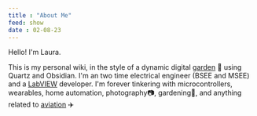 ```yaml
---
title : "About Me"
feed: show
date : 02-08-23
---
```


Hello! I'm Laura. 

This is my personal wiki, in the style of a dynamic digital [garden](notes/basic/why-garden.md) 🐛 using Quartz and Obsidian. I'm an two time electrical engineer (BSEE and MSEE) and a [LabVIEW](notes/labview/LabVIEW.md) developer. I'm forever tinkering with microcontrollers, wearables, home automation, photography📷, gardening🌺, and anything related to [aviation](notes/aviation/Aviation-Topics.md) ✈️
